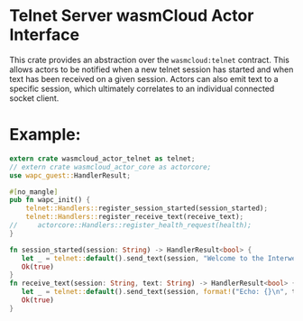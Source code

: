 # Telnet Server wasmCloud Actor Interface

This crate provides an abstraction over the `wasmcloud:telnet` contract. This allows
actors to be notified when a new telnet session has started and when text has been
received on a given session. Actors can also emit text to a specific session, which
ultimately correlates to an individual connected socket client.

# Example:
```rust
extern crate wasmcloud_actor_telnet as telnet;
// extern crate wasmcloud_actor_core as actorcore;
use wapc_guest::HandlerResult;

#[no_mangle]
pub fn wapc_init() {
    telnet::Handlers::register_session_started(session_started);
    telnet::Handlers::register_receive_text(receive_text);
//     actorcore::Handlers::register_health_request(health);
}

fn session_started(session: String) -> HandlerResult<bool> {
   let _ = telnet::default().send_text(session, "Welcome to the Interwebs!\n".to_string());
   Ok(true)
}
fn receive_text(session: String, text: String) -> HandlerResult<bool> {
   let _ = telnet::default().send_text(session, format!("Echo: {}\n", text));
   Ok(true)
}

```

